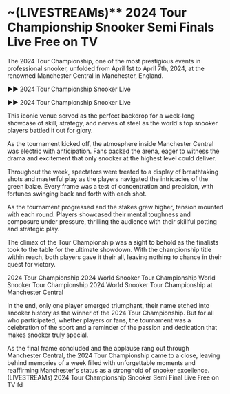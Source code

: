 # ~(LIVESTREAMs)** 2024 Tour Championship Snooker Semi Finals Live Free on TV 

The 2024 Tour Championship, one of the most prestigious events in professional snooker, unfolded from April 1st to April 7th, 2024, at the renowned Manchester Central in Manchester, England.

 

▶▶ 2024 Tour Championship Snooker Live

 

▶▶ 2024 Tour Championship Snooker Live

 

This iconic venue served as the perfect backdrop for a week-long showcase of skill, strategy, and nerves of steel as the world's top snooker players battled it out for glory.

As the tournament kicked off, the atmosphere inside Manchester Central was electric with anticipation. Fans packed the arena, eager to witness the drama and excitement that only snooker at the highest level could deliver.

Throughout the week, spectators were treated to a display of breathtaking shots and masterful play as the players navigated the intricacies of the green baize. Every frame was a test of concentration and precision, with fortunes swinging back and forth with each shot.

As the tournament progressed and the stakes grew higher, tension mounted with each round. Players showcased their mental toughness and composure under pressure, thrilling the audience with their skillful potting and strategic play.

The climax of the Tour Championship was a sight to behold as the finalists took to the table for the ultimate showdown. With the championship title within reach, both players gave it their all, leaving nothing to chance in their quest for victory.

2024 Tour Championship
2024 World Snooker Tour Championship
World Snooker Tour Championship 2024
World Snooker Tour Championship at Manchester Central

In the end, only one player emerged triumphant, their name etched into snooker history as the winner of the 2024 Tour Championship. But for all who participated, whether players or fans, the tournament was a celebration of the sport and a reminder of the passion and dedication that makes snooker truly special.

As the final frame concluded and the applause rang out through Manchester Central, the 2024 Tour Championship came to a close, leaving behind memories of a week filled with unforgettable moments and reaffirming Manchester's status as a stronghold of snooker excellence.(LIVESTREAMs) 2024 Tour Championship Snooker Semi Final Live Free on TV fd
